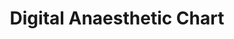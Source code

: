 ---
hackday: "13-london"
title: "Digital Anaesthetic Chart"
summary: "A digital anaesthetic chart that auto populates observation data from a real life anaesthetic monitor! Allows for documenting drugs and procedures"
team:
  - "@willtube4food"
  - "@fredkingham"
  - "@doismellburning"
  - "@mikejthompson"
  - "@marcus_baw"
  - "@the3lectricwiz"
  - "@colinwren"
  - "@knowlesarian"
links:
  - code: 
      - "https://github.com/anaesthetic-health-chart"
---